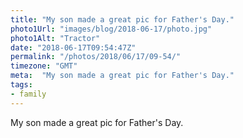 ```yaml
---
title: "My son made a great pic for Father's Day."
photo1Url: "images/blog/2018-06-17/photo.jpg"
photo1Alt: "Tractor"
date: "2018-06-17T09:54:47Z"
permalink: "/photos/2018/06/17/09-54/"
timezone: "GMT"
meta:  "My son made a great pic for Father's Day."
tags:
- family
---
```

My son made a great pic for Father's Day.
